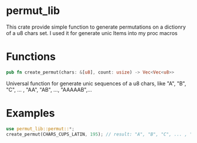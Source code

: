 # permut_lib
This crate provide simple function to generate permutations on a dictionry of a u8 chars set.
I used it for generate unic Items into my proc macros

# Functions
```rust
pub fn create_permut(chars: &[u8], count: usize) -> Vec<Vec<u8>>
```
Universal function for generate unic sequences of a u8 chars, like "A", "B", "C", ... , "AA", "AB", ..., "AAAAAB",...

# Examples
```rust
use permut_lib::permut::*;
create_permut(CHARS_CUPS_LATIN, 195); // result: "A", "B", "C", ... , "AA", "AB" ...  
```
